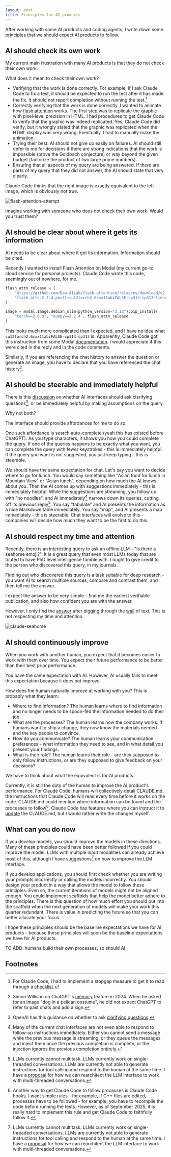 ```yaml
---
layout: post
title: Principles for AI products
---
```


After working with some AI products and coding agents, I write down some principles that we should expect AI products to follow.



## AI should check its own work

My current main frustration with many AI products is that they do not check their own work.

What does it mean to check their own work?

- Verifying that the work is done correctly. For example, if I ask Claude Code to fix a test, it should be expected to run the test after it has made the fix. It should not report completion without running the test.[^claude-code-checklist]
- Correctly verifying that the work is done correctly. I wanted to animate how [flash attention](https://github.com/Dao-AILab/flash-attention) works. The first step was to replicate the [graphic](https://github.com/Dao-AILab/flash-attention/blob/main/assets/flashattn_banner.jpg) with pixel-level precision in HTML. I had procedures to get Claude Code to verify that the graphic was indeed replicated. Yes, Claude Code did verify, but it wrongly stated that the graphic was replicated when the HTML display was very wrong. Eventually, I had to manually make the [animation](https://github.com/tonghuikang/flash-attention-animation).
- Trying their best. AI should not give up easily on failures. AI should still defer to me for decisions if there are strong indications that the work is impossible (prove the Goldbach conjecture) or way beyond the given budget (factorize the product of two large prime numbers).
- Ensuring that all aspects of my query are being answered. If there are parts of my query that they did not answer, the AI should state that very clearly.

Claude Code thinks that the right image is exactly equivalent to the left image, which is obviously not true.

![flash-attention-attempt](/assets/flash-attention-attempt.png)

Imagine working with someone who does not check their own work. Would you trust them?

[^claude-code-checklist]: For Claude Code, I had to implement a stopgap measure to get it to read through a [checklist](https://github.com/tonghuikang/claude-code-template/blob/68481fdcbd9eaa088cda06c3b03ffc81bf5efcb4/.claude/checklist.py).



## AI should be clear about where it gets its information

AI needs to be clear about where it got its information. Information should be cited.

Recently I wanted to install Flash Attention on Modal (my current go-to cloud service for personal projects). Claude Code wrote this code, seemingly out of nowhere, for me.

```python
flash_attn_release = (
    "https://github.com/Dao-AILab/flash-attention/releases/download/v2.7.4.post1/"
    "flash_attn-2.7.4.post1+cu12torch2.6cxx11abiFALSE-cp313-cp313-linux_x86_64.whl"
)

image = modal.Image.debian_slim(python_version="3.13").pip_install(
    "torch==2.6.0", "numpy==2.2.4", flash_attn_release
)
```

This looks much more complicated than I expected, and I have no idea what `cu12torch2.6cxx11abiFALSE-cp313-cp313` is. Apparently, Claude Code got this instruction from some Modal [documentation](https://modal.com/docs/examples/install_flash_attn). I would appreciate if this were cited in the reply and in the code comments.

Similarly, if you are referencing the chat history to answer the question or generate an image, you have to declare that you have referenced the chat history[^simon-chat-history].

[^simon-chat-history]: Simon Willison on ChatGPT's [memory](https://simonwillison.net/2025/May/21/chatgpt-new-memory/) feature in 2024. When he asked for an image "dog in a pelican costume", he did not expect ChatGPT to refer to past chats and add a sign.



## AI should be steerable and immediately helpful

There is this [discussion](https://x.com/jeremyphoward/status/1961680007396561208) on whether AI interfaces should ask clarifying questions[^openai-clarifying-questions], or be immediately helpful by making assumptions on the query.

[^openai-clarifying-questions]: OpenAI has this guidance on whether to ask [clarifying questions](https://model-spec.openai.com/2025-04-11.html#ask_clarifying_questions).

Why not both?

The interface should provide affordances for me to do so.

One such affordance is search auto-complete (yeah this has existed before ChatGPT). As you type characters, it shows you how you could complete the query. If one of the queries happens to be exactly what you want, you can complete the query with fewer keystrokes - this is immediately helpful. If the query you want is not suggested, you just keep typing - this is steerable.

We should have the same expectation for chat. Let's say you want to decide where to go for lunch. You would say something like "Asian food for lunch in Mountain View" or "Asian lunch", depending on how much the AI knows about you. Then the AI comes up with suggestions immediately - this is immediately helpful. While the suggestions are streaming, you follow up with "no noodles", and AI immediately[^imcomplete-completion] narrows down its queries, cutting off its previous reply[^multichannel]. You say "tabulate" and AI presents the information as a nice Markdown table immediately. You say "map", and AI presents a map immediately - this is steerable. Chat interfaces will evolve to this - companies will decide how much they want to be the first to do this.

[^imcomplete-completion]: Many of the current chat interfaces are not even able to respond to follow-up instructions immediately. Either you cannot send a message while the previous message is streaming, or they queue the messages and inject them once the previous completion is complete, or the injection ignores the previous completion entirely.

[^multichannel]: LLMs currently cannot multitask. LLMs currently work on single-threaded conversations. LLMs are currently not able to generate instructions for tool calling and respond to the human at the same time. I have a [proposal](https://blog.huikang.dev/2025/05/14/multichannel-prediction.html) for how we can rearchitect the LLM interface to work with multi-threaded conversations.



## AI should respect my time and attention

Recently, there is an interesting query to ask an offline LLM - "Is there a seahorse emoji?". It is a great query that even most LLMs today that are touted to have PhD level intelligence fumble with. I ought to give credit to the person who discovered this query, in my journals.

Finding out who discovered this query is a task suitable for deep research - you want AI to search multiple sources, compare and contrast them, and then tell me the answer.

I expect the answer to be very simple - find me the earliest verifiable publication, and also how confident you are with the answer.

However, I only find the [answer](https://x.com/arithmoquine/status/1964179963323830624) after digging through the [wall](https://claude.ai/public/artifacts/3868e904-732d-406b-83ac-2d994e821a61) of text. This is not respecting my time and attention.

![claude-seahorse](/assets/claude-seahorse.png)



## AI should continuously improve

When you work with another human, you expect that it becomes easier to work with them over time. You expect their future performance to be better than their best prior performance.

You have the same expectation with AI. However, AI usually fails to meet this expectation because it does not improve.

How does the human naturally improve at working with you? This is probably what they learn:

- Where to find information? The human learns where to find information and no longer needs to be spoon-fed the information needed to do their job.
- What are the processes? The human learns how the company works. If humans want to ship a change, they now know the materials needed and the key people to convince.
- How do you communicate? The human learns your communication preferences - what information they need to see, and in what detail you present your findings.
- What is their role? The human learns their role - are they supposed to only follow instructions, or are they supposed to give feedback on your decisions?

We have to think about what the equivalent is for AI products.

Currently, it is still the duty of the human to improve the AI product's performance. For Claude Code, humans will collectively detail CLAUDE.md, the instructions that Claude Code will read every time before it works on the code. CLAUDE.md could mention where information can be found and the processes to follow[^claude-code-hooks]. Claude Code has features where you can instruct it to [update](https://docs.anthropic.com/en/docs/claude-code/memory#quickly-add-memories-with-the-%23-shortcut) the CLAUDE.md, but I would rather write the changes myself.

[^claude-code-hooks]: Another way to get Claude Code to follow processes is Claude Code hooks. I want simple rules - for example, if C++ files are edited, processes have to be followed - for example, you have to recompile the code before running the tests. However, as of September 2025, it is really hard to implement this rule and get Claude Code to faithfully follow it.



## What can you do now

If you develop models, you should improve the models in these directions. Many of these principles could have been better followed if you could improve the model. LLMs with multiple input modalities can already achieve most of this, although I have suggestions[^multichannel] on how to improve the LLM interface.

If you develop applications, you should first check whether you are writing your prompts incorrectly or calling the models incorrectly. You should design your product in a way that allows the model to follow these principles. Even so, the current iterations of models might not be aligned enough. You could implement scaffolds that help the model better adhere to the principles. There is this question of how much effort you should put into the scaffold when the next generation of models will make your work this quarter redundant. There is value in predicting the future so that you can better allocate your focus.

I hope these principles should be the baseline expectations we have for AI products - because these principles will soon be the baseline expectations we have for AI products.



TO ADD:
humans build their own processes, so should AI

## Footnotes